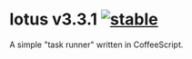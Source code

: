 
# lotus v3.3.1 [![stable](http://badges.github.io/stability-badges/dist/stable.svg)](http://github.com/badges/stability-badges)

A simple "task runner" written in CoffeeScript.
